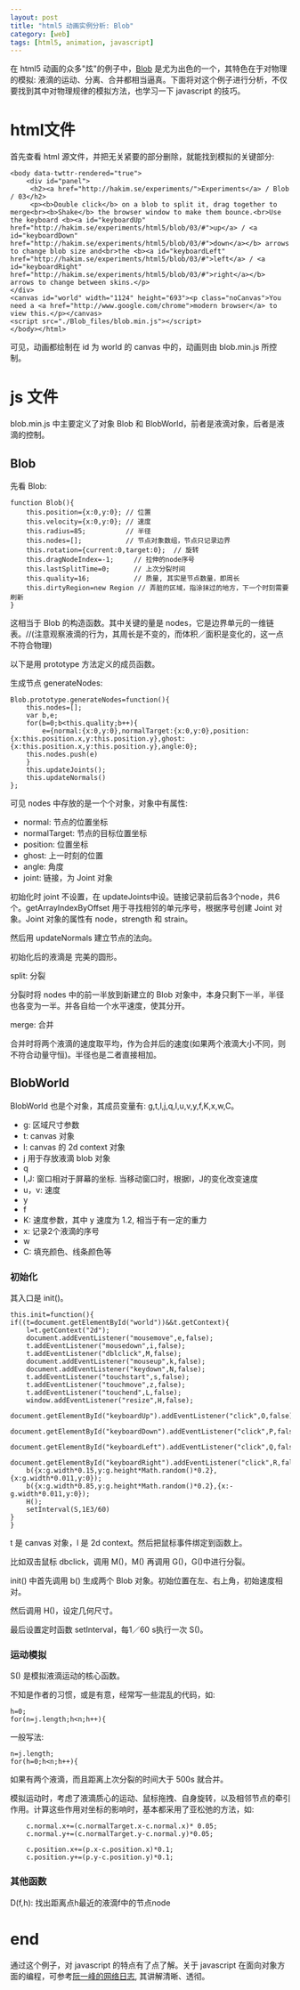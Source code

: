 ```yaml
---
layout: post
title: "html5 动画实例分析: Blob"
category: [web]
tags: [html5, animation, javascript]
---
```


在 html5 动画的众多"炫"的例子中，[Blob](http://hakim.se/experiments/html5/blob/03/) 是尤为出色的一个，其特色在于对物理的模拟: 液滴的运动、分离、合并都相当逼真。下面将对这个例子进行分析，不仅要找到其中对物理规律的模拟方法，也学习一下 javascript 的技巧。

# html文件

首先查看 html 源文件，并把无关紧要的部分删除，就能找到模拟的关键部分:

    <body data-twttr-rendered="true">
    	<div id="panel">
	     <h2><a href="http://hakim.se/experiments/">Experiments</a> / Blob  / 03</h2>
	     <p><b>Double click</b> on a blob to split it, drag together to merge<br><b>Shake</b> the browser window to make them bounce.<br>Use the keyboard <b><a id="keyboardUp" href="http://hakim.se/experiments/html5/blob/03/#">up</a> / <a id="keyboardDown" href="http://hakim.se/experiments/html5/blob/03/#">down</a></b> arrows to change blob size and<br>the <b><a id="keyboardLeft" href="http://hakim.se/experiments/html5/blob/03/#">left</a> / <a id="keyboardRight" href="http://hakim.se/experiments/html5/blob/03/#">right</a></b> arrows to change between skins.</p>
	</div>		
	<canvas id="world" width="1124" height="693"><p class="noCanvas">You need a <a href="http://www.google.com/chrome">modern browser</a> to view this.</p></canvas>
	<script src="./Blob_files/blob.min.js"></script>
    </body></html>

可见，动画都绘制在 id 为 world 的 canvas 中的，动画则由 blob.min.js 所控制。

# js 文件

blob.min.js 中主要定义了对象 Blob 和 BlobWorld，前者是液滴对象，后者是液滴的控制。

## Blob

先看 Blob:

    function Blob(){
        this.position={x:0,y:0}; // 位置
        this.velocity={x:0,y:0}; // 速度
        this.radius=85;		     // 半径
        this.nodes=[];           // 节点对象数组，节点只记录边界
        this.rotation={current:0,target:0};  // 旋转
        this.dragNodeIndex=-1;     // 拉伸的node序号
        this.lastSplitTime=0;      // 上次分裂时间
        this.quality=16;           // 质量, 其实是节点数量，即周长
        this.dirtyRegion=new Region // 弄脏的区域，指涂抹过的地方，下一个时刻需要刷新
    }

这相当于 Blob 的构造函数。其中关键的量是 nodes，它是边界单元的一维链表。//(注意观察液滴的行为，其周长是不变的，而体积／面积是变化的，这一点不符合物理)

以下是用 prototype 方法定义的成员函数。

生成节点 generateNodes:

	Blob.prototype.generateNodes=function(){
		this.nodes=[];
		var b,e;
		for(b=0;b<this.quality;b++){
			e={normal:{x:0,y:0},normalTarget:{x:0,y:0},position:{x:this.position.x,y:this.position.y},ghost:{x:this.position.x,y:this.position.y},angle:0};
		this.nodes.push(e)
		}
		this.updateJoints();
		this.updateNormals()
	};

可见 nodes 中存放的是一个个对象，对象中有属性:

* normal: 节点的位置坐标
* normalTarget: 节点的目标位置坐标
* position: 位置坐标
* ghost: 上一时刻的位置
* angle: 角度
* joint: 链接，为 Joint 对象

初始化时 joint 不设置，在 updateJoints中设。链接记录前后各3个node，共6个。getArrayIndexByOffset 用于寻找相邻的单元序号，根据序号创建 Joint 对象。Joint 对象的属性有 node，strength 和 strain。

然后用 updateNormals 建立节点的法向。

初始化后的液滴是 完美的圆形。

split: 分裂

分裂时将 nodes 中的前一半放到新建立的 Blob 对象中，本身只剩下一半，半径也各变为一半。并各自给一个水平速度，使其分开。

merge: 合并

合并时将两个液滴的速度取平均，作为合并后的速度(如果两个液滴大小不同，则不符合动量守恒)。半径也是二者直接相加。

## BlobWorld

BlobWorld 也是个对象，其成员变量有: g,t,l,j,q,I,u,v,y,f,K,x,w,C。

* g: 区域尺寸参数
* t: canvas 对象
* l: canvas 的 2d context 对象
* j 用于存放液滴 blob 对象
* q
* I,J: 窗口相对于屏幕的坐标. 当移动窗口时，根据I，J的变化改变速度
* u，v: 速度
* y
* f
* K: 速度参数，其中 y 速度为 1.2, 相当于有一定的重力
* x: 记录2个液滴的序号
* w
* C: 填充颜色、线条颜色等

### 初始化

其入口是 init()。

    this.init=function(){
	if((t=document.getElementById("world"))&&t.getContext){
	    l=t.getContext("2d");
	    document.addEventListener("mousemove",e,false);
	    t.addEventListener("mousedown",i,false);
	    t.addEventListener("dblclick",M,false);
	    document.addEventListener("mouseup",k,false);
	    document.addEventListener("keydown",N,false);
	    t.addEventListener("touchstart",s,false);
	    t.addEventListener("touchmove",z,false);
	    t.addEventListener("touchend",L,false);
	    window.addEventListener("resize",H,false);
	    document.getElementById("keyboardUp").addEventListener("click",O,false);
	    document.getElementById("keyboardDown").addEventListener("click",P,false);
	    document.getElementById("keyboardLeft").addEventListener("click",Q,false);
	    document.getElementById("keyboardRight").addEventListener("click",R,false);
	    b({x:g.width*0.15,y:g.height*Math.random()*0.2},{x:g.width*0.011,y:0});
	    b({x:g.width*0.85,y:g.height*Math.random()*0.2},{x:-g.width*0.011,y:0});
	    H();
	    setInterval(S,1E3/60)
	}
    }
	
t 是 canvas 对象，l 是 2d context。然后把鼠标事件绑定到函数上。	

比如双击鼠标 dbclick，调用 M()，M() 再调用 G()，G()中进行分裂。

init() 中首先调用 b() 生成两个 Blob 对象。初始位置在左、右上角，初始速度相对。

然后调用 H()，设定几何尺寸。

最后设置定时函数 setInterval，每1／60 s执行一次 S()。

### 运动模拟

S() 是模拟液滴运动的核心函数。

不知是作者的习惯，或是有意，经常写一些混乱的代码，如:

	h=0;
	for(n=j.length;h<n;h++){

一般写法:

	n=j.length;
	for(h=0;h<n;h++){

如果有两个液滴，而且距离上次分裂的时间大于 500s 就合并。

模拟运动时，考虑了液滴质心的运动、鼠标拖拽、自身旋转，以及相邻节点的牵引作用。计算这些作用对坐标的影响时，基本都采用了亚松弛的方法，如:

		c.normal.x+=(c.normalTarget.x-c.normal.x)* 0.05;
		c.normal.y+=(c.normalTarget.y-c.normal.y)*0.05;

		c.position.x+=(p.x-c.position.x)*0.1;
		c.position.y+=(p.y-c.position.y)*0.1;
		
### 其他函数

D(f,h): 找出距离点h最近的液滴f中的节点node


# end

通过这个例子，对 javascript 的特点有了点了解。关于 javascript 在面向对象方面的编程，可参考[阮一峰的网络日志](http://www.ruanyifeng.com/blog/2010/05/object-oriented_javascript_encapsulation.html), 其讲解清晰、透彻。

